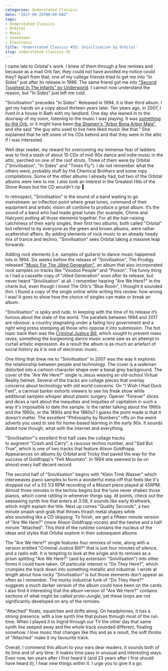 ```yaml
---
categories: Understated Classics
date: "2017-09-25T00:00:00Z"
tags:
- Understated Classics
- Orbital
- Music
- Seventeen
- Electronic
title: 'Understated Classics #35: Snivilisation by Orbital'
slug: understated-classics-35
---
```


I came late to Orbital's work. I knew of them through a few remixes and because as a mad Orb fan, they could not have avoided my notice could they? Apart from that, one of my college friends tried to get me into "In Sides" just after its release in 1996. The same friend got me into ["Second Toughest In The Infants" by Underworld](/understated-classics-11/). I cannot now understand the reason, but "In Sides" just left me cold.

"Snivilisation" precedes "In Sides". Released in 1994, it is their third album. I got my hands on a copy about thirteen years later. Ten years ago, in 2007, I lived in a house in Bath with my landlord. One day she leaned in to the doorway of my room, listening to the music I was playing. It was [something by the Orb](/understated-classics-13/), or it might have been [the Shamen's "Arbor Bona Arbor Mala"](/understated-classics-6/), and she said "the guy who used to live here liked music like that." She explained that he left some of his CDs behind and that they were in the attic if I was interested.

Well dear reader, my reward for overcoming my immense fear of ladders was to find a stash of about 10 CDs of mid-90s dance and indie music in the attic, perched on one of the roof struts. Three of them were by Orbital ("Snivilisation", "In Sides" and "Times Fly"). I do not remember what the others were, probably stuff by the Chemical Brothers and some ropy compilations. Some of the other albums I already had, but two of the Orbital albums were new to me. I also took an interest in the Greatest Hits of the Stone Roses but the CD wouldn't rip &#xe413;.

In retrospect, "Snivilisation" is the sound of a band waiting to go mainstream: an inflection point where great tunes, command of their equipment and artistic vision all combine to produce a great album. It’s the sound of a band who had made great tunes (for example, Chime and Halcyon) putting all those elements together. For all the hair-raising catchiness of their early singles, their first two albums, both called "Orbital" but referred to by everyone as the green and brown albums, were rather scattershot affairs. By adding elements of rock music to an already heady mix of trance and techno, "Snivilisation" sees Orbital taking a massive leap forwards.

Adding rock elements (i.e. samples of guitars) to dance music happened lots in 1994. Six weeks before the release of "Snivilisation", The Prodigy released ["Music For The Jilted Generation"](http://www.bbc.co.uk/music/reviews/2bvr/), an album that also incorporated rock samples on tracks like "Voodoo People" and "Poison". The funny thing is I had a cassette copy of "Jilted Generation" soon after its release, but never heard "Snivilisation" at all. I remember hearing "Are We Here?" in the charts but, even though I loved The Orb's "Blue Room", I thought it sounded thin. I found a copy of the single online while writing this review: how wrong I was! It goes to show how the choice of singles can make or break an album.

"Snivilisation" is spiky and rude. In keeping with the time of its release it’s furious about the state of the world. The parallels between 1994 and 2017 are obvious: a country stagnating under a failing tory government and a right wing press stomping all those who oppose it into submission. The hot topic back then was the [Criminal Justice Bill](https://en.wikipedia.org/wiki/Criminal_Justice_and_Public_Order_Act_1994), which sought to prevent mass raves; something the burgeoning dance music scene saw as an attempt to curtail artistic expression. As a result the album is as much an artefact of social history as it is one of electronic music.

One thing that drew me to "Snivilisation" in 2007 was the way it explores the relationship between people and technology. The cover is a walkman distorted into a cartoon character shape over a banal grey background. The cover of the "Are We Here?" single is Jesus wearing an old-school Virtual Reality helmet. Several of the tracks are collage pieces that overlay concerns about technology with old world concerns. On "I Wish I Had Duck Feet", a carnival barker exhorts viewers to see his freak show while additional samples whisper about plastic surgery. Opener "Forever" slices and dices a rant about the inequities and iniquities of capitalism in such a way it's impossible to date the sample. Is the ranter talking about the 1990s and the 1960s, or the 1890s and the 1860s? I guess the point made is that it doesn't matter. The excellent "Philosophy by Numbers" riffs on the weird adverts you used to see for home-based learning in the early 90s. It sounds dated now though, what with the internet and everything.

"Snivilisation"'s excellent first half uses the collage tracks to augment "Crash and Carry", a raucous techno number, and "Sad But True", which is one of two tracks that feature Alison Goldfrapp. Appearances on albums by Orbital and Tricky that paved the way for the success of Goldfrapp's "Felt Mountain". In 1994 she seemed to be on almost every half decent record.

The second half of "Snivilisation" begins with "Klein Trink Wasser" which interweaves piano samples to form a wonderful meta-riff that feels like it's dropped out of a 33 1/3 RPM recording of a Mozart piece played at 45RPM. Almost three minutes in the techno begins but the tune never shakes those pianos, which come rattling in whenever things sag. At points, check out the seesawing synth line that enters at 3:58, it sounds like early Kraftwerk, which might explain the title. Next up comes "Quality Seconds", a two minute smash-and-grab that throws thrash metal shapes while also sounding like a CD skipping. To finish, we get a fifteen minute version of "Are We Here?" (more Alison Goldfrapp vocals) and the twelve and a half minute "Attached". This third of the runtime contains the nucleus of the ideas and styles that Orbital explore in their subsequent albums.

The "Are We Here?" single features four remixes of note, along with a version entitled "Criminal Justice Bill?" that is just four minutes of silence, and a radio edit. It is tempting to look at the single and its remixes as a prism splitting "Are We Here?" (and by extension "Snivilisation") into other forms it could have taken. Of particular interest is "Do They Here?", which crumples the track down into something metallic and industrial. I wrote at length about how rocky "Snivilisation" is but those elements don't appear as often as I remember. The murky industrial funk of "Do They Here?" suggests a much darker version of the album could have been on the cards. I also find it interesting that the album version of "Are We Here?" contains sections of what might be called proto-Jungle, yet these loops are not significantly developed on any of the remixes.

"Attached" floats, squelches and drifts along. On headphones, it has a strong presence, with a low synth line that pulses through most of the run time. When I played it to Ingrid through our TV the other day that same synth line seeped away and the whole track sounded different, floating somehow. I love music that changes like this and as a result, the soft throbs of "Attached" make it my favourite track.

Overall, I commend this album to your ears dear readers. It sounds both of its time and of any time. It makes time pass in unusual and interesting ways. Even now, ten years after I first heard it (and 23 years after I first should have heard it), I hear new things within it. I urge you to give it a go.